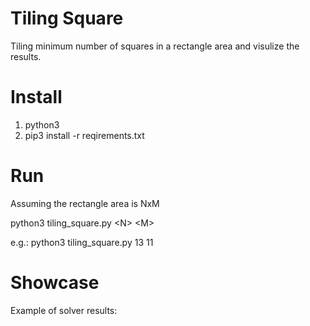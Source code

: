 # Tiling Square
Tiling minimum number of squares in a rectangle area and visulize the results.
# Install
  1. python3
  2. pip3 install -r reqirements.txt
# Run
Assuming the rectangle area is NxM

python3 tiling_square.py \<N\> \<M\>

e.g.:
  python3 tiling_square.py 13 11
# Showcase
Example of solver results:
